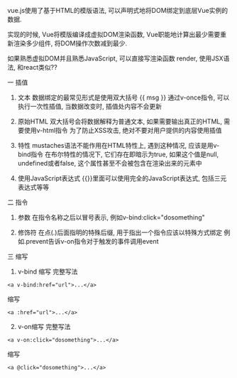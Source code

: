 vue.js使用了基于HTML的模版语法, 可以声明式地将DOM绑定到底层Vue实例的数据.

实现的时候, Vue将模版编译成虚拟DOM渲染函数, Vue职能地计算出最少需要重新渲染多少组件, 将DOM操作次数减到最少.

如果熟悉虚拟DOM并且熟悉JavaScript, 可以直接写渲染函数 render, 使用JSX语法, 和react类似??

一 插值
1. 文本
数据绑定的最常见形式是使用双大括号 {{ msg }}
通过v-once指令, 可以执行一次性插值, 当数据改变时, 插值处内容不会更新

2. 原始HTML
双大括号会将数据解释为普通文本, 如果需要输出真正的HTML, 需要使用v-html指令
为了防止XSS攻击, 绝对不要对用户提供的内容使用插值

3. 特性
mustaches语法不能作用在HTML特性上, 遇到这种情况, 应该是用v-bind指令
在布尔特性的情况下, 它们存在即暗示为true, 如果这个值是null, undefined或者false, 这个属性甚至不会被包含在渲染出来的元素中

4. 使用JavaScript表达式
{{}}里面可以使用完全的JavaScript表达式, 包括三元表达式等等


二 指令
1. 参数
在指令名称之后以冒号表示,  例如v-bind:click="dosomething"

2. 修饰符
在点(.)后面指明的特殊后缀, 用于指出一个指令应该以特殊方式绑定
例如.prevent告诉v-on指令对于触发的事件调用event


三 缩写
1. v-bind 缩写
完整写法
```
<a v-bind:href="url">...</a>
```
缩写
```
<a :href="url">...</a>
```

2. v-on缩写
完整写法
```
<a v-on:click="dosomething">...</a>
```
缩写
```
<a @click="dosomething">...</a>
```
